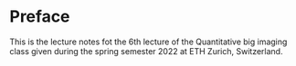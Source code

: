 # Preface
This is the lecture notes fot the 6th lecture of the Quantitative big imaging class given during the spring semester 2022 at ETH Zurich, Switzerland.
